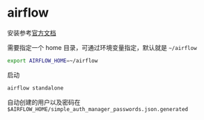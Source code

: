 # airflow

安装参考[官方文档](https://airflow.apache.org/docs/apache-airflow/stable/installation/installing-from-pypi.html)

需要指定一个 home 目录，可通过环境变量指定，默认就是 `~/airflow`

```bash
export AIRFLOW_HOME=~/airflow
```

启动
```bash
airflow standalone
```


自动创建的用户以及密码在 `$AIRFLOW_HOME/simple_auth_manager_passwords.json.generated`